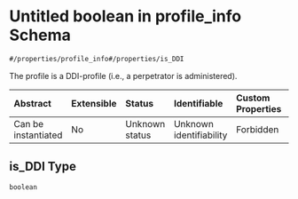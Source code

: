 # Untitled boolean in profile\_info Schema

```txt
#/properties/profile_info#/properties/is_DDI
```

The profile is a DDI-profile (i.e., a perpetrator is administered).

| Abstract            | Extensible | Status         | Identifiable            | Custom Properties | Additional Properties | Access Restrictions | Defined In                                                                                                   |
| :------------------ | :--------- | :------------- | :---------------------- | :---------------- | :-------------------- | :------------------ | :----------------------------------------------------------------------------------------------------------- |
| Can be instantiated | No         | Unknown status | Unknown identifiability | Forbidden         | Allowed               | none                | [profile\_info.schema.json\*](../../out/schemas/sub-schemas/profile_info.schema.json "open original schema") |

## is\_DDI Type

`boolean`
